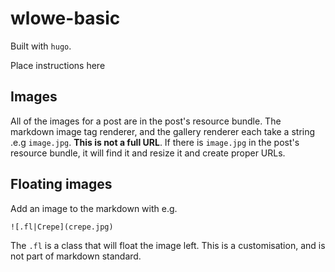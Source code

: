 # wlowe-basic

Built with `hugo`. 

Place instructions here

## Images 

All of the images for a post are in the post's resource bundle. 
The markdown image tag renderer, and the gallery renderer each take a string .e.g `image.jpg`. 
**This is not a full URL**. 
If there is `image.jpg` in the post's resource bundle, it will find it and resize it and create proper URLs.

## Floating images

Add an image to the markdown with e.g.

`![.fl|Crepe](crepe.jpg)`

The `.fl` is a class that will float the image left. This is a customisation, and is not part of markdown standard.